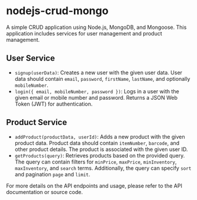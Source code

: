 # nodejs-crud-mongo

A simple CRUD application using Node.js, MongoDB, and Mongoose. This application includes services for user management and product management.

## User Service

- `signup(userData)`: Creates a new user with the given user data. User data should contain `email`, `password`, `firstName`, `lastName`, and optionally `mobileNumber`.
- `login({ email, mobileNumber, password })`: Logs in a user with the given email or mobile number and password. Returns a JSON Web Token (JWT) for authentication.

## Product Service

- `addProduct(productData, userId)`: Adds a new product with the given product data. Product data should contain `itemNumber`, `barcode`, and other product details. The product is associated with the given user ID.
- `getProducts(query)`: Retrieves products based on the provided query. The query can contain filters for `minPrice`, `maxPrice`, `minInventory`, `maxInventory`, and `search` terms. Additionally, the query can specify `sort` and pagination `page` and `limit`.

For more details on the API endpoints and usage, please refer to the API documentation or source code.